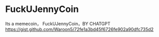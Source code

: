 # FuckUJennyCoin
Its a memecoin， FuckUJennyCoin，BY CHATGPT
https://gist.github.com/Waroon5/72fe1a3bd45f6726fe902a90dfc735d2
